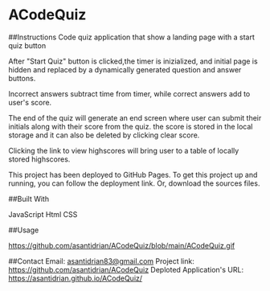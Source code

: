 # ACodeQuiz

##Instructions
Code quiz application that show a landing page with a start quiz button

After "Start Quiz" button is clicked,the timer is inizialized, and initial page is hidden and replaced by a dynamically generated question and answer buttons. 

Incorrect answers subtract time from timer, while correct answers add to user's score.

The end of the quiz will generate an end screen where user can submit their initials along with their score from the quiz.
the score is stored in the local storage and it can also be deleted by clicking clear score.

Clicking the link to view highscores will bring user to a table of locally stored highscores.

This project has been deployed to GitHub Pages. To get this project up and running, you can follow the deployment link. Or, download the sources files.

##Built With

JavaScript
Html
CSS

##Usage

https://github.com/asantidrian/ACodeQuiz/blob/main/ACodeQuiz.gif



##Contact
Email: asantidrian83@gmail.com
Project link: https://github.com/asantidrian/ACodeQuiz
Deploted Application's URL: https://asantidrian.github.io/ACodeQuiz/


